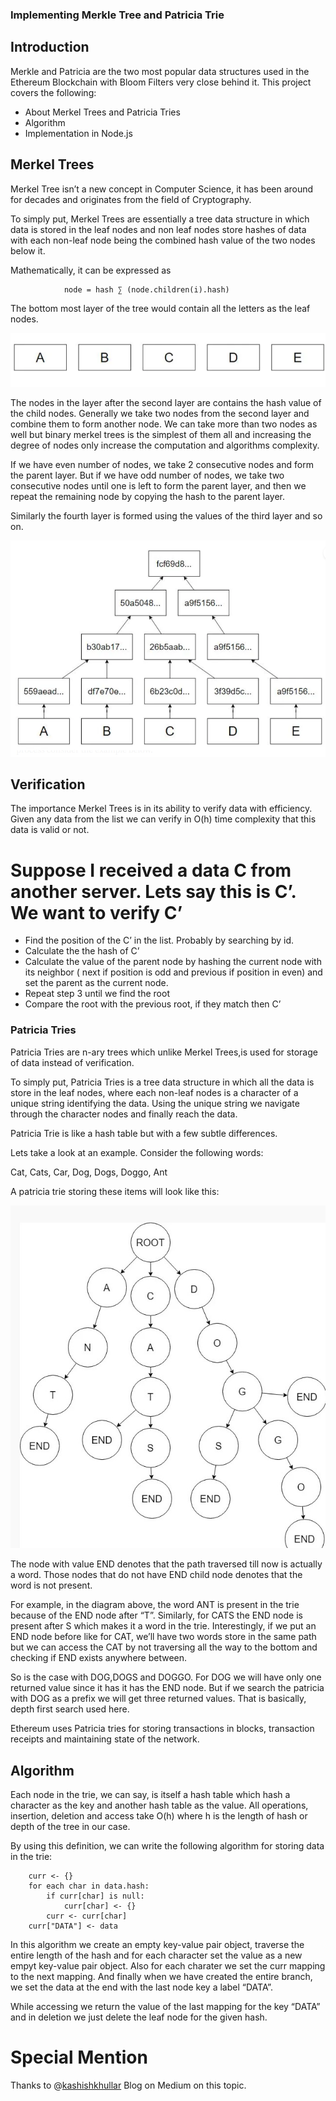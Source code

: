 ### Implementing Merkle Tree and Patricia Trie

## Introduction
Merkle and Patricia are the two most popular data structures used in the Ethereum Blockchain with Bloom Filters very close behind it. This project covers the following:

- About Merkel Trees and Patricia Tries
- Algorithm
- Implementation in Node.js



## Merkel Trees
Merkel Tree isn’t a new concept in Computer Science, it has been around for decades and originates from the field of Cryptography.

To simply put, Merkel Trees are essentially a tree data structure in which data is stored in the leaf nodes and non leaf nodes store hashes of data with each non-leaf node being the combined hash value of the two nodes below it.

Mathematically, it can be expressed as

                node = hash ∑ (node.children(i).hash)

The bottom most layer of the tree would contain all the letters as the leaf nodes.

![](images/nodes.png)


The nodes in the layer after the second layer are contains the hash value of the child nodes. Generally we take two nodes from the second layer and combine them to form another node. We can take more than two nodes as well but binary merkel trees is the simplest of them all and increasing the degree of nodes only increase the computation and algorithms complexity.

If we have even number of nodes, we take 2 consecutive nodes and form the parent layer. But if we have odd number of nodes, we take two consecutive nodes until one is left to form the parent layer, and then we repeat the remaining node by copying the hash to the parent layer.


Similarly the fourth layer is formed using the values of the third layer and so on.

![](images/Merkel%20Tree.png)

## Verification
The importance Merkel Trees is in its ability to verify data with efficiency. Given any data from the list we can verify in O(h) time complexity that this data is valid or not.


# Suppose I received a data C from another server. Lets say this is C’. We want to verify C’

- Find the position of the C’ in the list. Probably by searching by id.
- Calculate the the hash of C’
- Calculate the value of the parent node by hashing the current node with its neighbor ( next if position is odd and previous if position in even) and set the parent as the current node.
- Repeat step 3 until we find the root
- Compare the root with the previous root, if they match then C’

### Patricia Tries
Patricia Tries are n-ary trees which unlike Merkel Trees,is used for storage of data instead of verification.

To simply put, Patricia Tries is a tree data structure in which all the data is store in the leaf nodes, where each non-leaf nodes is a character of a unique string identifying the data. Using the unique string we navigate through the character nodes and finally reach the data.

Patricia Trie is like a hash table but with a few subtle differences.

Lets take a look at an example. Consider the following words:

Cat, Cats, Car, Dog, Dogs, Doggo, Ant

A patricia trie storing these items will look like this:

![](images/Patricia.jpg)

The node with value END denotes that the path traversed till now is actually a word. Those nodes that do not have END child node denotes that the word is not present.

For example, in the diagram above, the word ANT is present in the trie because of the END node after “T”. Similarly, for CATS the END node is present after S which makes it a word in the trie. Interestingly, if we put an END node before like for CAT, we’ll have two words store in the same path but we can access the CAT by not traversing all the way to the bottom and checking if END exists anywhere between.

So is the case with DOG,DOGS and DOGGO. For DOG we will have only one returned value since it has it has the END node. But if we search the patricia with DOG as a prefix we will get three returned values. That is basically, depth first search used here.

Ethereum uses Patricia tries for storing transactions in blocks, transaction receipts and maintaining state of the network.

## Algorithm

Each node in the trie, we can say, is itself a hash table which hash a character as the key and another hash table as the value. All operations, insertion, deletion and access take O(h) where h is the length of hash or depth of the tree in our case.

By using this definition, we can write the following algorithm for storing data in the trie:

        curr <- {}
        for each char in data.hash:
            if curr[char] is null:
                curr[char] <- {}
            curr <- curr[char]
        curr["DATA"] <- data
In this algorithm we create an empty key-value pair object, traverse the entire length of the hash and for each character set the value as a new empyt key-value pair object. Also for each charater we set the curr mapping to the next mapping. And finally when we have created the entire branch, we set the data at the end with the last node key a label “DATA”.

While accessing we return the value of the last mapping for the key “DATA” and in deletion we just delete the leaf node for the given hash.


# Special Mention
Thanks to @[kashishkhullar](https://github.com/kashishkhullar) Blog on Medium on this topic.
